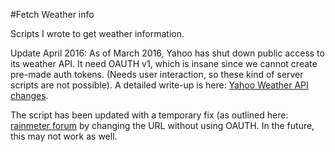 #Fetch Weather info

Scripts I wrote to get weather information.

Update April 2016: As of March 2016, Yahoo has shut down public access to its weather API. It need OAUTH v1, which is insane since we cannot create pre-made auth tokens. (Needs user interaction, so these kind of server scripts are not possible). A detailed write-up is here: [Yahoo Weather API changes](https://www.igorkromin.net/index.php/2016/03/27/yahoo-effectively-shut-down-its-weather-api-by-forcing-oauth-10-and-crippling-it/). 

The script has been updated with a temporary fix (as outlined here: [rainmeter forum](https://forum.rainmeter.net/viewtopic.php?f=14&t=23003&start=10) by changing the URL without using OAUTH. In the future, this may not work as well.
